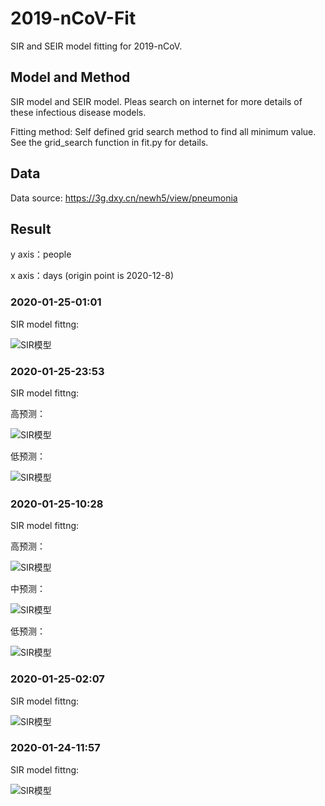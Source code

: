 # 2019-nCoV-Fit
SIR and SEIR model fitting for 2019-nCoV.

## Model and Method
SIR model and SEIR model. Pleas search on internet for more details of these infectious disease models.

Fitting method: Self defined grid search method to find all minimum value. See the grid_search function in fit.py for details.

## Data
Data source: https://3g.dxy.cn/newh5/view/pneumonia

## Result


y axis：people

x axis：days (origin point is 2020-12-8)

### 2020-01-25-01:01
SIR model fittng:

![SIR模型](https://github.com/dai-pch/2019-nCoV-Fit/raw/master/result/sir-2020-01-25-0101.png)

### 2020-01-25-23:53
SIR model fittng:

高预测：

![SIR模型](https://github.com/dai-pch/2019-nCoV-Fit/raw/master/result/sir-2020-01-25-2353-hi.png)


低预测：

![SIR模型](https://github.com/dai-pch/2019-nCoV-Fit/raw/master/result/sir-2020-01-25-2353-low.png)

### 2020-01-25-10:28
SIR model fittng:

高预测：

![SIR模型](https://github.com/dai-pch/2019-nCoV-Fit/raw/master/result/sir-2020-01-25-1028-hi.png)

中预测：

![SIR模型](https://github.com/dai-pch/2019-nCoV-Fit/raw/master/result/sir-2020-01-25-1028-mid.png)

低预测：

![SIR模型](https://github.com/dai-pch/2019-nCoV-Fit/raw/master/result/sir-2020-01-25-1028-low.png)

### 2020-01-25-02:07
SIR model fittng:

![SIR模型](https://github.com/dai-pch/2019-nCoV-Fit/raw/master/result/sir-2020-01-25-0207.png)

### 2020-01-24-11:57
SIR model fittng:

![SIR模型](https://github.com/dai-pch/2019-nCoV-Fit/raw/master/result/sir-2020-01-24-1157.png)
